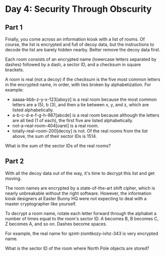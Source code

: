 # Day 4: Security Through Obscurity
## Part 1

Finally, you come across an information kiosk with a list of rooms. Of course, the list is encrypted and full of decoy data, but the instructions to decode the list are barely hidden nearby. Better remove the decoy data first.

Each room consists of an encrypted name (lowercase letters separated by dashes) followed by a dash, a sector ID, and a checksum in square brackets.

A room is real (not a decoy) if the checksum is the five most common letters in the encrypted name, in order, with ties broken by alphabetization. For example:

- aaaaa-bbb-z-y-x-123[abxyz] is a real room because the most common letters are a (5), b (3), and then a tie between x, y, and z, which are listed alphabetically.
- a-b-c-d-e-f-g-h-987[abcde] is a real room because although the letters are all tied (1 of each), the first five are listed alphabetically.
- not-a-real-room-404[oarel] is a real room.
- totally-real-room-200[decoy] is not.
Of the real rooms from the list above, the sum of their sector IDs is 1514.

What is the sum of the sector IDs of the real rooms?

## Part 2

With all the decoy data out of the way, it's time to decrypt this list and get moving.

The room names are encrypted by a state-of-the-art shift cipher, which is nearly unbreakable without the right software. However, the information kiosk designers at Easter Bunny HQ were not expecting to deal with a master cryptographer like yourself.

To decrypt a room name, rotate each letter forward through the alphabet a number of times equal to the room's sector ID. A becomes B, B becomes C, Z becomes A, and so on. Dashes become spaces.

For example, the real name for qzmt-zixmtkozy-ivhz-343 is very encrypted name.

What is the sector ID of the room where North Pole objects are stored?